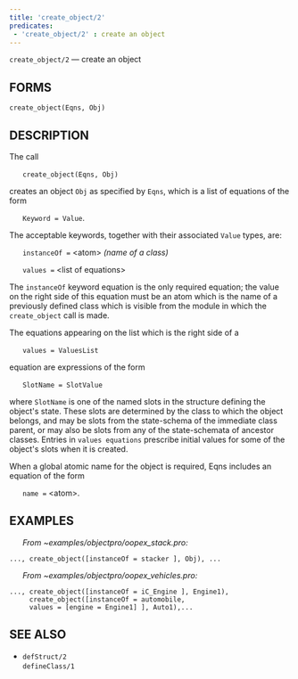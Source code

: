 ```yaml
---
title: 'create_object/2'
predicates:
 - 'create_object/2' : create an object
---
```

`create_object/2` — create an object

## FORMS
```
create_object(Eqns, Obj)
```
## DESCRIPTION

The call

&nbsp;&nbsp;&nbsp;&nbsp;&nbsp;&nbsp;`create_object(Eqns, Obj)`

creates an object `Obj` as specified by `Eqns`, which is a list of equations of the form

&nbsp;&nbsp;&nbsp;&nbsp;&nbsp;&nbsp;`Keyword = Value`.

The acceptable keywords, together with their associated `Value` types, are:

&nbsp;&nbsp;&nbsp;&nbsp;&nbsp;&nbsp;`instanceOf =` &lt;atom&gt; _(name of a class)_

&nbsp;&nbsp;&nbsp;&nbsp;&nbsp;&nbsp;`values =` &lt;list of equations&gt;

The `instanceOf` keyword equation is the only required equation; the value on the right side of this equation must be an atom which is the name of a previously defined class which is visible from the module in which the `create_object` call is made.

The equations appearing on the list which is the right side of a

&nbsp;&nbsp;&nbsp;&nbsp;&nbsp;&nbsp;`values = ValuesList`

equation are expressions of the form

&nbsp;&nbsp;&nbsp;&nbsp;&nbsp;&nbsp;`SlotName = SlotValue`

where `SlotName` is one of the named slots in the structure defining the object's state. These slots are determined by the class to which the object belongs, and may be slots from the state-schema of the immediate class parent, or may also be slots from any of the state-schemata of ancestor classes. Entries in `values equations` prescribe initial values for some of the object's slots when it is created.

When a global atomic name for the object is required, Eqns includes an equation of the form

&nbsp;&nbsp;&nbsp;&nbsp;&nbsp;&nbsp;`name =` &lt;atom&gt;.


## EXAMPLES

&nbsp;&nbsp;&nbsp;&nbsp;&nbsp;&nbsp;_From ~examples/objectpro/oopex_stack.pro:_
```
..., create_object([instanceOf = stacker ], Obj), ...
```
&nbsp;&nbsp;&nbsp;&nbsp;&nbsp;&nbsp;_From ~examples/objectpro/oopex_vehicles.pro:_
```
..., create_object([instanceOf = iC_Engine ], Engine1),
     create_object([instanceOf = automobile,
     values = [engine = Engine1] ], Auto1),...
```
## SEE ALSO

 - `defStruct/2`  
`defineClass/1`
